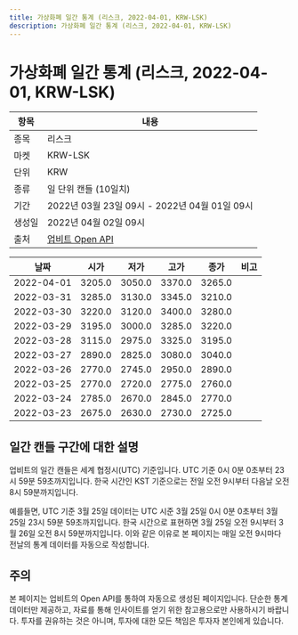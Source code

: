 ```yaml
---
title: 가상화폐 일간 통계 (리스크, 2022-04-01, KRW-LSK)
description: 가상화폐 일간 통계 (리스크, 2022-04-01, KRW-LSK)
---
```



가상화폐 일간 통계 (리스크, 2022-04-01, KRW-LSK)
===

|항목|내용|
|--|--|
|종목|리스크|
|마켓|KRW-LSK|
|단위|KRW|
|종류|일 단위 캔들 (10일치)|
|기간|2022년 03월 23일 09시 - 2022년 04월 01일 09시|
|생성일|2022년 04월 02일 09시|
|출처|[업비트 Open API](https://docs.upbit.com)|


|날짜|시가|저가|고가|종가|비고|
|--|--|--|--|--|--|
|2022-04-01|3205.0|3050.0|3370.0|3265.0|    |
|2022-03-31|3285.0|3130.0|3345.0|3210.0|    |
|2022-03-30|3220.0|3120.0|3400.0|3280.0|    |
|2022-03-29|3195.0|3000.0|3285.0|3220.0|    |
|2022-03-28|3115.0|2975.0|3325.0|3195.0|    |
|2022-03-27|2890.0|2825.0|3080.0|3040.0|    |
|2022-03-26|2770.0|2745.0|2950.0|2890.0|    |
|2022-03-25|2770.0|2720.0|2775.0|2760.0|    |
|2022-03-24|2785.0|2670.0|2845.0|2770.0|    |
|2022-03-23|2675.0|2630.0|2730.0|2725.0|    |


일간 캔들 구간에 대한 설명
---


업비트의 일간 캔들은 세계 협정시(UTC) 기준입니다. 
UTC 기준 0시 0분 0초부터 23시 59분 59초까지입니다. 
한국 시간인 KST 기준으로는 전일 오전 9시부터 다음날 오전 8시 59분까지입니다. 


예를들면, UTC 기준 3월 25일 데이터는 UTC 시준 3월 25일 0시 0분 0초부터 3월 25일 23시 59분 59초까지입니다. 
한국 시간으로 표현하면 3월 25일 오전 9시부터 3월 26일 오전 8시 59분까지입니다. 
이와 같은 이유로 본 페이지는 매일 오전 9시마다 전날의 통계 데이터를 자동으로 작성합니다. 


주의
---


본 페이지는 업비트의 Open API를 통하여 자동으로 생성된 페이지입니다. 
단순한 통계 데이터만 제공하고, 자료를 통해 인사이트를 얻기 위한 참고용으로만 사용하시기 바랍니다. 
투자를 권유하는 것은 아니며, 투자에 대한 모든 책임은 투자자 본인에게 있습니다. 
